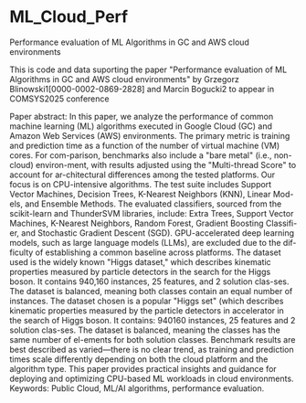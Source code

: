 # ML_Cloud_Perf
Performance evaluation of ML Algorithms in GC and AWS cloud environments

This is code and data suporting the paper "Performance evaluation of ML Algorithms in GC and AWS cloud environments" by Grzegorz Blinowski1[0000-0002-0869-2828] and Marcin Bogucki2 to appear in COMSYS2025 conference

Paper abstract:
 In this paper, we analyze the performance of common machine learning (ML) algorithms executed in Google Cloud (GC) and Amazon Web Services (AWS) environments. The primary metric is training and prediction time as a function of the number of virtual machine (VM) cores. For com-parison, benchmarks also include a "bare metal" (i.e., non-cloud) environ-ment, with results adjusted using the "Multi-thread Score" to account for ar-chitectural differences among the tested platforms.
Our focus is on CPU-intensive algorithms. The test suite includes Support Vector Machines, Decision Trees, K-Nearest Neighbors (KNN), Linear Mod-els, and Ensemble Methods. The evaluated classifiers, sourced from the scikit-learn and ThunderSVM libraries, include: Extra Trees, Support Vector Machines, K-Nearest Neighbors, Random Forest, Gradient Boosting Classifi-er, and Stochastic Gradient Descent (SGD). GPU-accelerated deep learning models, such as large language models (LLMs), are excluded due to the dif-ficulty of establishing a common baseline across platforms.
The dataset used is the widely known "Higgs dataset," which describes kinematic properties measured by particle detectors in the search for the Higgs boson. It contains 940,160 instances, 25 features, and 2 solution clas-ses. The dataset is balanced, meaning both classes contain an equal number of instances.
The dataset chosen is a popular "Higgs set" (which describes kinematic properties measured by the particle detectors in accelerator in the search of Higgs boson. It contains: 940160 instances, 25 features and 2 solution clas-ses. The dataset is balanced, meaning the classes has the same number of el-ements for both solution classes.
Benchmark results are best described as varied—there is no clear trend, as training and prediction times scale differently depending on both the cloud platform and the algorithm type. This paper provides practical insights and guidance for deploying and optimizing CPU-based ML workloads in cloud environments.
Keywords: Public Cloud, ML/AI algorithms, performance evaluation.
